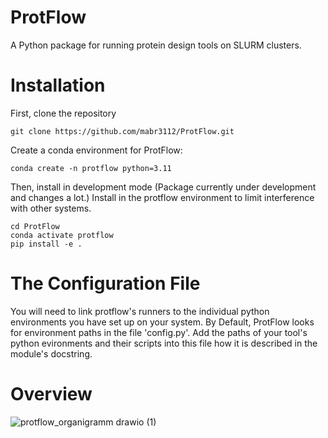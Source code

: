 # ProtFlow
A Python package for running protein design tools on SLURM clusters.

# Installation
First, clone the repository

```
git clone https://github.com/mabr3112/ProtFlow.git
```

Create a conda environment for ProtFlow:

```
conda create -n protflow python=3.11
```

Then, install in development mode (Package currently under development and changes a lot.)
Install in the protflow environment to limit interference with other systems.

```
cd ProtFlow
conda activate protflow
pip install -e .
```

# The Configuration File
You will need to link protflow's runners to the individual python environments you have set up on your system.
By Default, ProtFlow looks for environment paths in the file 'config.py'.
Add the paths of your tool's python evironments and their scripts into this file how it is described in the module's docstring.

# Overview
![protflow_organigramm drawio (1)](https://github.com/TecnomaLaser/ProtFlow/assets/45593003/3842712a-2399-4e3c-9c90-1525ad6b6690)

